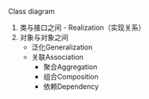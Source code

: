 Class diagram
1. 类与接口之间 - Realization（实现关系）
2. 对象与对象之间
    - 泛化Generalization
    - 关联Association
        - 聚合Aggregation
        - 组合Composition
        - 依赖Dependency
